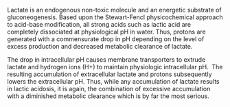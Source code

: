 Lactate is an endogenous non-toxic molecule and an energetic substrate of gluconeogenesis. Based upon the Stewart-Fencl physicochemical approach to acid-base modification, all strong acids such as lactic acid are completely dissociated at physiological pH in water. Thus, protons are generated with a commensurate drop in pH depending on the level of excess production and decreased metabolic clearance of lactate.

The drop in intracellular pH causes membrane transporters to extrude lactate and hydrogen ions (H+) to maintain physiologic intracellular pH.  The resulting accumulation of extracellular lactate and protons subsequently lowers the extracellular pH. Thus, while any accumulation of lactate results in lactic acidosis, it is again, the combination of excessive accumulation with a diminished metabolic clearance which is by far the most serious.